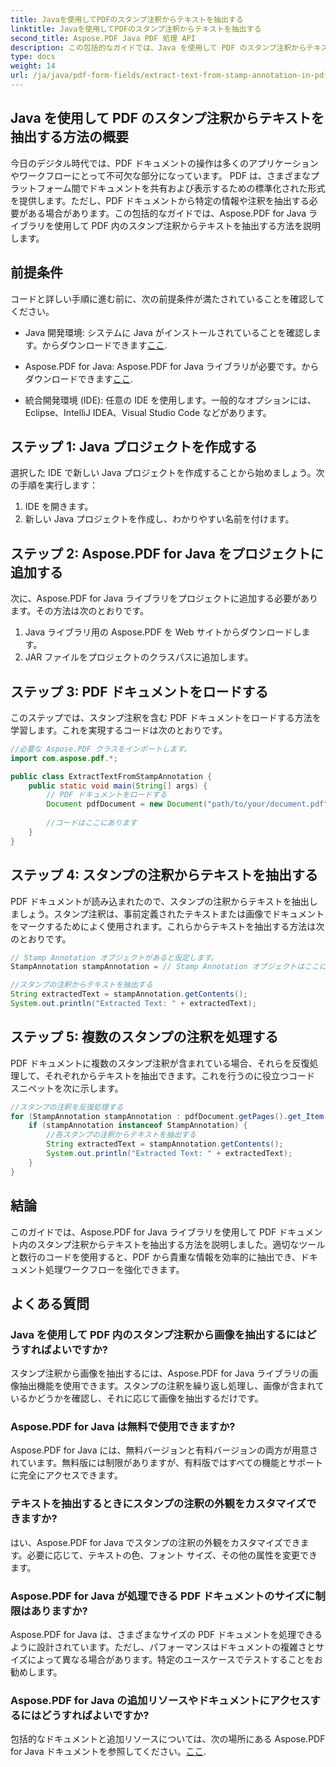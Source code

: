 ```yaml
---
title: Javaを使用してPDFのスタンプ注釈からテキストを抽出する
linktitle: Javaを使用してPDFのスタンプ注釈からテキストを抽出する
second_title: Aspose.PDF Java PDF 処理 API
description: この包括的なガイドでは、Java を使用して PDF のスタンプ注釈からテキストを抽出する方法を学びます。 PDF ドキュメントを効率的に処理するには、Aspose.PDF for Java を使用します。
type: docs
weight: 14
url: /ja/java/pdf-form-fields/extract-text-from-stamp-annotation-in-pdf-using-java/
---
```


## Java を使用して PDF のスタンプ注釈からテキストを抽出する方法の概要

今日のデジタル時代では、PDF ドキュメントの操作は多くのアプリケーションやワークフローにとって不可欠な部分になっています。 PDF は、さまざまなプラットフォーム間でドキュメントを共有および表示するための標準化された形式を提供します。ただし、PDF ドキュメントから特定の情報や注釈を抽出する必要がある場合があります。この包括的なガイドでは、Aspose.PDF for Java ライブラリを使用して PDF 内のスタンプ注釈からテキストを抽出する方法を説明します。

## 前提条件

コードと詳しい手順に進む前に、次の前提条件が満たされていることを確認してください。

-  Java 開発環境: システムに Java がインストールされていることを確認します。からダウンロードできます[ここ](https://www.java.com/download/).

- Aspose.PDF for Java: Aspose.PDF for Java ライブラリが必要です。からダウンロードできます[ここ](https://releases.aspose.com/pdf/java/).

- 統合開発環境 (IDE): 任意の IDE を使用します。一般的なオプションには、Eclipse、IntelliJ IDEA、Visual Studio Code などがあります。

## ステップ 1: Java プロジェクトを作成する

選択した IDE で新しい Java プロジェクトを作成することから始めましょう。次の手順を実行します：

1. IDE を開きます。
2. 新しい Java プロジェクトを作成し、わかりやすい名前を付けます。

## ステップ 2: Aspose.PDF for Java をプロジェクトに追加する

次に、Aspose.PDF for Java ライブラリをプロジェクトに追加する必要があります。その方法は次のとおりです。

1. Java ライブラリ用の Aspose.PDF を Web サイトからダウンロードします。
2. JAR ファイルをプロジェクトのクラスパスに追加します。

## ステップ 3: PDF ドキュメントをロードする

このステップでは、スタンプ注釈を含む PDF ドキュメントをロードする方法を学習します。これを実現するコードは次のとおりです。

```java
//必要な Aspose.PDF クラスをインポートします。
import com.aspose.pdf.*;

public class ExtractTextFromStampAnnotation {
    public static void main(String[] args) {
        // PDF ドキュメントをロードする
        Document pdfDocument = new Document("path/to/your/document.pdf");
        
        //コードはここにあります
    }
}
```

## ステップ 4: スタンプの注釈からテキストを抽出する

PDF ドキュメントが読み込まれたので、スタンプの注釈からテキストを抽出しましょう。スタンプ注釈は、事前定義されたテキストまたは画像でドキュメントをマークするためによく使用されます。これらからテキストを抽出する方法は次のとおりです。

```java
// Stamp Annotation オブジェクトがあると仮定します。
StampAnnotation stampAnnotation = // Stamp Annotation オブジェクトはここにあります

//スタンプの注釈からテキストを抽出する
String extractedText = stampAnnotation.getContents();
System.out.println("Extracted Text: " + extractedText);
```

## ステップ 5: 複数のスタンプの注釈を処理する

PDF ドキュメントに複数のスタンプ注釈が含まれている場合、それらを反復処理して、それぞれからテキストを抽出できます。これを行うのに役立つコード スニペットを次に示します。

```java
//スタンプの注釈を反復処理する
for (StampAnnotation stampAnnotation : pdfDocument.getPages().get_Item(1).getAnnotations()) {
    if (stampAnnotation instanceof StampAnnotation) {
        //各スタンプの注釈からテキストを抽出する
        String extractedText = stampAnnotation.getContents();
        System.out.println("Extracted Text: " + extractedText);
    }
}
```

## 結論

このガイドでは、Aspose.PDF for Java ライブラリを使用して PDF ドキュメント内のスタンプ注釈からテキストを抽出する方法を説明しました。適切なツールと数行のコードを使用すると、PDF から貴重な情報を効率的に抽出でき、ドキュメント処理ワークフローを強化できます。

## よくある質問

### Java を使用して PDF 内のスタンプ注釈から画像を抽出するにはどうすればよいですか?

スタンプ注釈から画像を抽出するには、Aspose.PDF for Java ライブラリの画像抽出機能を使用できます。スタンプの注釈を繰り返し処理し、画像が含まれているかどうかを確認し、それに応じて画像を抽出するだけです。

### Aspose.PDF for Java は無料で使用できますか?

Aspose.PDF for Java には、無料バージョンと有料バージョンの両方が用意されています。無料版には制限がありますが、有料版ではすべての機能とサポートに完全にアクセスできます。

### テキストを抽出するときにスタンプの注釈の外観をカスタマイズできますか?

はい、Aspose.PDF for Java でスタンプの注釈の外観をカスタマイズできます。必要に応じて、テキストの色、フォント サイズ、その他の属性を変更できます。

### Aspose.PDF for Java が処理できる PDF ドキュメントのサイズに制限はありますか?

Aspose.PDF for Java は、さまざまなサイズの PDF ドキュメントを処理できるように設計されています。ただし、パフォーマンスはドキュメントの複雑さとサイズによって異なる場合があります。特定のユースケースでテストすることをお勧めします。

### Aspose.PDF for Java の追加リソースやドキュメントにアクセスするにはどうすればよいですか?

包括的なドキュメントと追加リソースについては、次の場所にある Aspose.PDF for Java ドキュメントを参照してください。[ここ](https://reference.aspose.com/pdf/java/).
